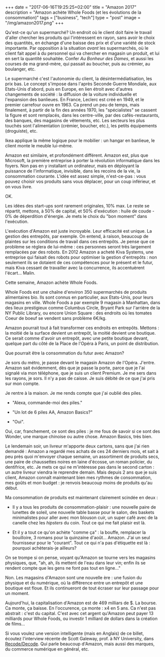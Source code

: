 +++
date = "2017-06-16T19:25:25+02:00"
title = "Amazon 2017"
description = "Amazon achète Whole Foods (et les évolutions de la consommation)"
tags = ["business", "tech"]
type = "post"
image = "/img/amazon2017.png"
+++

Qu'est-ce qu'un supermarché? Un endroit où le client doit faire le travail d'aller chercher les produits qui l'intéressent en rayon, sans avoir le choix des quantités, en échange d'une baisse des prix et d'une variété de stock importante. Par opposition à la situation _avant_ les supermarchés, où le client fait appel à du personnel qui va chercher en magasin un produit, et lui en sert la quantité souhaitée. Confer _Au Bonheur des Dames_, et aussi les courses de ma grand-mère, qui passait au boucher, puis au crémier, au boulanger, etc.

Le supermarché c'est l'autonomie du client, la désintermédiatisation, les prix bas. Le concept s'impose dans l'après Seconde Guerre Mondiale, aux Etats-Unis d'abord, puis en Europe, en lien étroit avec d'autres changements de société : la diffusion de la voiture individuelle et l'expansion des banlieues. En France, Leclerc est créé en 1949, et le premier carrefour ouvre en 1963. Ca prend un peu de temps, mais finalement, à partir de la fin des années 1970, les "spécialistes" se cassent la figure et sont remplacés, dans les centre-ville, par des cafés-restaurants, des banques, des magasins de vêtements, etc. Les secteurs les plus touchés sont l'alimentation (crémier, boucher, etc.), les petits équipements (droguiste), etc.

Ikea applique la même logique pour le mobilier : un hangar en banlieue, le client monte le meuble lui-même.

Amazon est similaire, et profondément différent. Amazon est, plus que Microsoft, la première entreprise à porter la révolution informatique dans les foyers. Non pas en y installant un ordinateur, mais en déployant la puissance de l'informatique, invisible, dans les recoins de la vie, la consommation courante. L'idée est assez simple, n'est-ce-pas : vous pouvez choisir vos produits sans vous déplacer, pour un coup inférieur, et on vous livre.

OK.

Les idées des start-ups sont rarement originales, 10% max. Le reste se répartit, mettons, à 50% de capital, et 50% d'exécution : huile de coude - 0% de déperdition d'énergie. Je mets le choix du "bon moment" dans l'exécution. 

L'exécution d'Amazon est juste incroyable. Leur efficacité est unique. La gestion des entrepôts, par exemple. On entend, à raison, beaucoup de plaintes sur les conditions de travail dans ces entrepôts. Je pense que ce problème se réglera de lui-même : ces personnes seront très largement remplacées par des robots. En 2012 Amazon a acheté Kiva Systems, une entreprise qui faisait des robots pour optimiser la gestion d'entrepôts : non seulement ils se dotaient de ces compétences pour le présent et le futur, mais Kiva cessant de travailler avec la concurrence, ils accentuèrent l'écart... Malin.

Cette semaine, Amazon achète Whole Foods. 

Whole Foods est une chaîne d'environ 350 supermarchés de produits alimentaires bio. Ils sont connus en particulier, aux Etats-Unis, pour leurs magasins en ville. Whole Foods a par exemple 9 magasin à Manhattan, dans des lieux prestigieux comme Columbus Circle, Bryant Park sur l'arrière de la NY Public Library, ou encore Union Square : des endroits où les tomates Coeur de boeuf se vendent sans problème 6€/kg.

Amazon pourrait tout à fait transformer ces endroits en entrepôts. Mettons : la moitié de la surface devient un entrepôt, la moitié devient une boutique. Ce serait comme d'avoir un entrepôt, avec une petite boutique devant, quelque part du côté de la Place de l'Opéra à Paris, un point de distribution.

Que pourrait être la consommation du futur avec Amazon?

Je sors du métro, je passe devant le magasin Amazon de l'Opéra. J'entre. Amazon sait évidemment, dès que je passe la porte, parce que je l'ai signalé via mon téléphone, que je suis un client Premium. Je me sers dans les rayons, je sors. Il n'y a pas de caisse. Je suis débité de ce que j'ai pris sur mon compte.

Je rentre à la maison. Je me rends compte que j'ai oublié des piles. 

- "Alexa, commande-moi des piles."

- "Un lot de 6 piles AA, Amazon Basics?"

- "Oui".

Oui, car, franchement, ce sont des piles : je me fous de savoir si ce sont des Wonder, une marque chinoise ou autre chose. Amazon Basics, très bien.

Le lendemain soir, un livreur m'apporte deux cartons, sans que j'ai rien demandé : Amazon a regardé mes achats de ces 24 derniers mois, et sait à peu près quoi m'envoyer chaque semaine, un assortiment de produits secs, une paire de chaussettes noires en laine d'écosse, un roman policier, du dentifrice, etc. Je mets ce qui ne m'intéresse pas dans le second carton : un autre livreur viendra le reprendre demain. Mais depuis 2 ans que je suis client, Amazon connaît maintenant bien mes rythmes de consommation, mes goûts et mon budget : je renvois beaucoup moins de produits qu'au début.

Ma consommation de produits est maintenant clairement scindée en deux :

- Il y a tous les produits de consommation-plaisir : une nouvelle paire de lunettes de soleil, une nouvelle table basse pour le salon, des baskets minimalistes pour aller avec mon blouson cuir, un super café avec de la canelle chez les _hipsters_ du coin. Tout ce qui me fait plaisir est là.

- Et il y a tout ce qu'on achète "comme ça" : la bouffe, remplacer la bouilloire, 3 romans pour la quinzaine d'août... Amazon. J'ai un seul fournisseur pour le "courant". Tout ce qui n'a pas d'étiquette est là : pourquoi achèterais-je ailleurs?

On se trompe si on pense, voyant qu'Amazon se tourne vers les magasins physiques, que, "ah, ah, ils mettent de l'eau dans leur vin; enfin ils se rendent compte que les gens ne font pas tout en ligne..."

Non. Les magasins d'Amazon sont une nouvelle ère : une fusion du physique et du numérique, où la différence entre un entrepôt et une boutique est floue. Et ils continueront de tout écraser sur leur passage pour un moment.

Aujourd'hui, la capitalisation d'Amazon est de 469 milliars de $. La bourse. Ca monte, ça baisse. En l'occurence, ça monte : x4 en 5 ans. Ca n'est pas abstrait : c'est du capital. C'est avec cet argent qu'Amazon peut payer 13 milliards pour Whole Foods, ou investir 1 milliard de dollars dans la création de films...

Si vous voulez une version intelligente (mais en Anglais) de ce billet, écoutez l'interview récente de Scott Galeway, prof. à NY University, dans [Recode/Decode](https://art19.com/shows/recode-decode/episodes/187478f9-a6f9-4622-8b7c-8a8e74c35055). Qui parle beaucoup d'Amazon, mais aussi des marques, du commerce numérique en général, etc. 